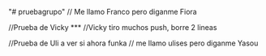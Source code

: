 "# pruebagrupo" 
// Me llamo Franco pero diganme Fiora

//Prueba de Vicky ***
//Vicky tiro muchos push, borre 2 lineas

//Prueba de Uli a ver si ahora funka
// me llamo ulises pero diganme Yasou